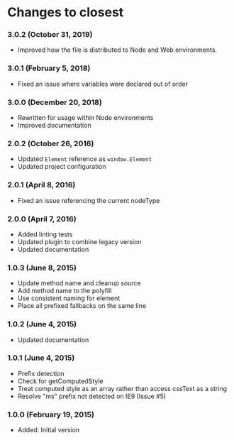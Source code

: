 # Changes to closest

### 3.0.2 (October 31, 2019)

- Improved how the file is distributed to Node and Web environments.

### 3.0.1 (February 5, 2018)

- Fixed an issue where variables were declared out of order

### 3.0.0 (December 20, 2018)

- Rewritten for usage within Node environments
- Improved documentation

### 2.0.2 (October 26, 2016)

- Updated `Element` reference as `window.Element`
- Updated project configuration

### 2.0.1 (April 8, 2016)

- Fixed an issue referencing the current nodeType

### 2.0.0 (April 7, 2016)

- Added linting tests
- Updated plugin to combine legacy version
- Updated documentation

### 1.0.3 (June 8, 2015)

- Update method name and cleanup source
- Add method name to the polyfill
- Use consistent naming for element
- Place all prefixed fallbacks on the same line

### 1.0.2 (June 4, 2015)

- Updated documentation

### 1.0.1 (June 4, 2015)

- Prefix detection
- Check for getComputedStyle
- Treat computed style as an array rather than access cssText as a string
- Resolve "ms" prefix not detected on IE9 (Issue #5)

### 1.0.0 (February 19, 2015)

- Added: Initial version
